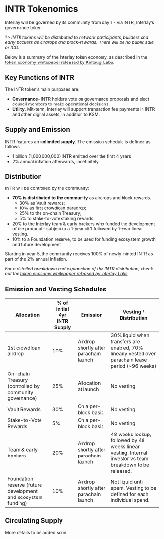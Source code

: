 # INTR Tokenomics

Interlay will be governed by its community from day 1 - via INTR, Interlay’s governance token. 


?> _INTR tokens will be distributed to network participants, builders and early backers as airdrops and block-rewards. There will be no public sale or ICO._

Below is a summary of the Interlay token economy, as described in the [token economy whitepaper released by Kintsugi Labs](https://raw.githubusercontent.com/interlay/whitepapers/master/Interlay_Token_Economy.pdf).

## Key Functions of INTR

The INTR token’s main purposes are:

* **Governance**- INTR holders vote on governance proposals and elect council members to make operational decisions. 
* **Utility**. Mit-term, Interlay will support transaction fee payments in INTR and other digital assets, in addition to KSM. 

## Supply and Emission

INTR features an **unlimited supply**. The emission schedule is defined as follows: 

* 1 billion (1,000,000,000) INTR emitted over the first 4 years
* 2% annual inflation afterwards, indefinitely.


## Distribution

INTR will be controlled by the community:

* **70% is distributed to the community** as airdrops and block rewards.  
  - 30% as Vault rewards;
  - 10% as first crowdloan paradrop;
  - 25% to the on-chain Treasury;
  - 5% to stake-to-vote staking rewards.
* 20% to the Interlay team & early backers who funded the development of the protocol - subject to a 1-year cliff followed by 1-year linear vesting.
* 10% to a Foundation reserve, to be used for funding ecosystem growth and future development.

Starting in year 5, the community receives 100% of newly minted INTR as part of the 2% annual inflation.

*For a detailed breakdown and explanation of the INTR distribution, check out the [token economy whitepaper released by Interlay Labs](https://raw.githubusercontent.com/interlay/whitepapers/master/Interlay_Token_Economy.pdf)*


## Emission and Vesting Schedules

<table>
<thead>
  <tr>
    <th>Allocation</th>
    <th>% of initial 4yr INTR Supply</th>
    <th>Emission</th>
    <th>Vesting / Distribution</th>
  </tr>
</thead>
<tbody>
  <tr>
    <td>1st crowdloan airdrop</td>
    <td>10%</td>
    <td>Airdrop shortly after parachain launch<br></td>
    <td>30% liquid when transfers are enabled, 70% linearly vested over parachain lease period (~96 weeks) </td>
  </tr>
  <tr>
    <td>On-chain Treasury (controlled by community governance)</td>
    <td>25%</td>
    <td>Allocation at launch</td>
    <td>No vesting</td>
  </tr>
  <tr>
    <td>Vault Rewards</td>
    <td>30%</td>
    <td>On a per-block basis</td>
    <td>No vesting</td>
  </tr>
  <tr>
    <td>Stake-to-Vote Rewards</td>
    <td>5%</td>
    <td>On a per-block basis</td>
    <td>No vesting</td>
  </tr>
  <tr>
    <td>Team &amp; early backers </td>
    <td>20%</td>
    <td>Airdrop shortly after parachain launch<br></td>
    <td>48 weeks lockup, followed by 48 weeks linear vesting. Internal investor vs team breakdown to be released. </td>
  </tr>
  <tr>
    <td>Foundation reserve (future development and ecosystem funding)</td>
    <td>10%</td>
    <td>Airdrop shortly after parachain launch<br></td>
    <td>Not liquid until spent. Vesting to be defined for each individual spend. </td>
  </tr>
</tbody>
</table>


## Circulating Supply

More details to be added soon.
